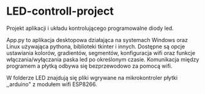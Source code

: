 # LED-controll-project
Projekt aplikacji i układu kontrolującego programowalne diody led.

App.py to aplikacja desktopowa działająca na systemach Windows oraz Linux używająca pythona, biblioteki tkinter i innych. Dostępne są opcje ustawiania kolorów, gradientów, segmentów, konfiguracja wifi oraz funkcje włączania/wyłączania paska led po określonym czasie. Komunikacja między programem a płytką odbywa się bezprzewodowo za pomocą wifi.

W folderze LED znajdują się pliki wgrywane na mikrokontroler płytki ,,arduino" z modułem wifi ESP8266. 